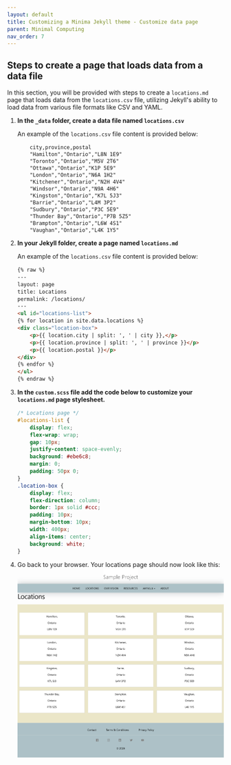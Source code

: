 ```yaml
---
layout: default
title: Customizing a Minima Jekyll theme - Customize data page
parent: Minimal Computing
nav_order: 7
---
```


## Steps to create a page that loads data from a data file

In this section, you will be provided with steps to create a `locations.md` page that loads data from the `locations.csv` file, utilizing Jekyll's ability to load data from various file formats like CSV and YAML.

1. **In the `_data` folder, create a data file named `locations.csv`**
    
    An example of the `locations.csv` file content is provided below:

    ```csv
        city,province,postal
        "Hamilton","Ontario","L8N 1E9"
        "Toronto","Ontario","M5V 2T6"
        "Ottawa","Ontario","K1P 5E9"
        "London","Ontario","N6A 1H2"
        "Kitchener","Ontario","N2H 4V4"
        "Windsor","Ontario","N9A 4H6"
        "Kingston","Ontario","K7L 5J3"
        "Barrie","Ontario","L4M 3P2"
        "Sudbury","Ontario","P3C 5E9"
        "Thunder Bay","Ontario","P7B 5Z5"
        "Brampton","Ontario","L6W 4S1"
        "Vaughan","Ontario","L4K 1Y5"
    ```

2. **In your Jekyll folder, create a page named `locations.md`**
    
    An example of the `locations.csv` file content is provided below:

    ```markdown
    {% raw %}
    ---
    layout: page
    title: Locations
    permalink: /locations/
    ---
    <ul id="locations-list">
    {% for location in site.data.locations %}
    <div class="location-box">
        <p>{{ location.city | split: ', ' | city }},</p>
        <p>{{ location.province | split: ', ' | province }}</p>
        <p>{{ location.postal }}</p>
    </div>
    {% endfor %}
    </ul>
    {% endraw %}
    ```
3. **In the `custom.scss` file add the code below to customize your `locations.md` page stylesheet.**

    ```css
    /* Locations page */
    #locations-list {
        display: flex;
        flex-wrap: wrap;
        gap: 10px;
        justify-content: space-evenly;
        background: #ebe6c8;
        margin: 0;
        padding: 50px 0;
    }
    .location-box {
        display: flex;
        flex-direction: column;
        border: 1px solid #ccc;
        padding: 10px;
        margin-bottom: 10px;
        width: 400px;
        align-items: center;
        background: white;
    }
    ```

4. Go back to your browser. Your locations page should now look like this: 
    ![locations-Page](assets/img/locations_page.png)
